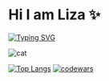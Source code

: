 # Hi I am Liza ✨
[![Typing SVG](https://readme-typing-svg.herokuapp.com?color=%2336BCF7&lines=I-am-a-frontend-developer)](https://git.io/typing-svg)


<img src='https://avatars.mds.yandex.net/i?id=d3e4a68af1b8b4b1bcfb9e0aab890c1e_l-9211418-images-thumbs&n=13' alt='cat'/>

[![Top Langs](https://github-readme-stats.vercel.app/api/top-langs/?username=anuraghazra&layout=compact)](https://github.com/anuraghazra/github-readme-stats)
[![codewars](https://www.codewars.com/users/lizakobzeva/badges/large)](https://www.codewars.com/users/lizakobzeva) 
